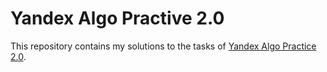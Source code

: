 # Yandex Algo Practive 2.0
This repository contains my solutions to the tasks of [Yandex Algo Practice 2.0](https://yandex.ru/yaintern/algorithm-training).
